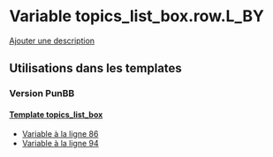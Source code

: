 # Variable topics_list_box.row.L_BY
[Ajouter une description](https://fa-tvars.appspot.com/var/topics_list_box.row.L_BY)

## Utilisations dans les templates

### Version PunBB

#### [Template topics_list_box](punbb/topics_list_box.md)
* [Variable &agrave; la ligne 86](../punbb/topics_list_box.tpl#L86)
* [Variable &agrave; la ligne 94](../punbb/topics_list_box.tpl#L94)